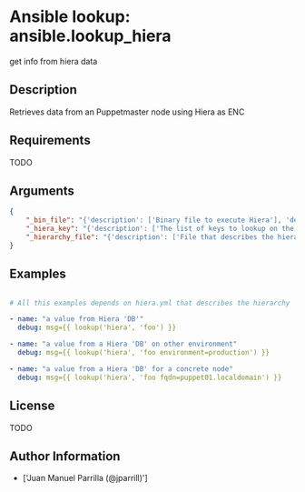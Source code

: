 # Ansible lookup: ansible.lookup_hiera


get info from hiera data

## Description

Retrieves data from an Puppetmaster node using Hiera as ENC

## Requirements

TODO

## Arguments

``` json
{
    "_bin_file": "{'description': ['Binary file to execute Hiera'], 'default': '/usr/bin/hiera', 'env': [{'name': 'ANSIBLE_HIERA_BIN'}]}",
    "_hiera_key": "{'description': ['The list of keys to lookup on the Puppetmaster'], 'type': 'list', 'element_type': 'string', 'required': True}",
    "_hierarchy_file": "{'description': ['File that describes the hierarchy of Hiera'], 'default': '/etc/hiera.yaml', 'env': [{'name': 'ANSIBLE_HIERA_CFG'}]}",
}
```

## Examples


``` yaml

# All this examples depends on hiera.yml that describes the hierarchy

- name: "a value from Hiera 'DB'"
  debug: msg={{ lookup('hiera', 'foo') }}

- name: "a value from a Hiera 'DB' on other environment"
  debug: msg={{ lookup('hiera', 'foo environment=production') }}

- name: "a value from a Hiera 'DB' for a concrete node"
  debug: msg={{ lookup('hiera', 'foo fqdn=puppet01.localdomain') }}

```

## License

TODO

## Author Information
  - ['Juan Manuel Parrilla (@jparrill)']
